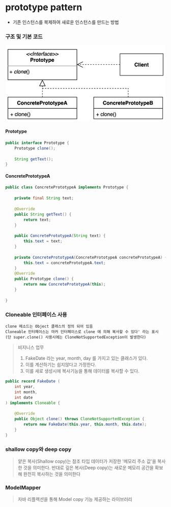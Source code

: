 # prototype pattern 
- 기존 인스턴스를 복제하여 새로운 인스턴스를 만드는 방법

### 구조 및 기본 코드 
![img.png](img.png)

#### Prototype
```java
public interface Prototype {
    Prototype clone();

    String getText();
}
```

#### ConcretePrototypeA
```java
public class ConcretePrototypeA implements Prototype {

    private final String text;

    @Override
    public String getText() {
        return text;
    }

    public ConcretePrototypeA(String text) {
        this.text = text;
    }

    private ConcretePrototypeA(ConcretePrototypeA concretePrototypeA) {
        this.text = concretePrototypeA.text;
    }
    @Override
    public Prototype clone() {
        return new ConcretePrototypeA(this);
    }

}
```

### Cloneable 인터페이스 사용 
```text
clone 메소드는 Object 클래스의 정의 되어 있음
Cloneable 인터페이스는 마커 인터페이스로 clone 에 의해 복사할 수 있다' 라는 표시  
(단 super.clone() 사용시에는 CloneNotSupportedException이 발생한다)
```
> 비지니스 업무
> 1. FakeDate 라는 year, month, day 를 가지고 있는 클래스가 있다.
> 2. 이를 계산하기는 쉽지않다고 가정한다.
> 3. 이를 새로 생성시에 복사기능을 통해 데이터를 복사할 수 있다.

```java
public record FakeDate (
    int year,
    int month,
    int date
) implements Cloneable {

    @Override
    public Object clone() throws CloneNotSupportedException {
        return new FakeDate(this.year, this.month, this.date);
    }
}
```
 

### shallow copy와 deep copy
> 얕은 복사(Shallow copy)는 참조 타입 데이터가 저장한 '메모리 주소 값'을 복사한 것을 의미한다.
> 반대로 깊은 복사(Deep copy)는 새로운 메모리 공간을 확보해 완전히 복사하는 것을 의미한다

### ModelMapper
> 자바 리플렉션을 통해 Model copy 기능 제공하는 라이브러리
